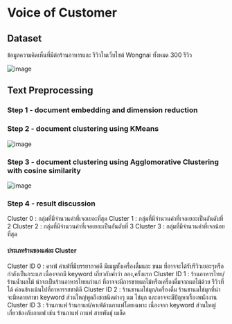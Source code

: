 # Voice of Customer

## Dataset
ข้อมูลความคิดเห็นที่มีต่อร้านอาหารและ รีวิวในเว็บไซต์ Wongnai ทั้งหมด 300 รีวิว

![image](https://user-images.githubusercontent.com/95351692/147641084-c8053c41-9660-48db-a79e-779a1957e7be.png)

## Text Preprocessing

### Step 1 - document embedding and dimension reduction
### Step 2 - document clustering using KMeans  
![image](https://user-images.githubusercontent.com/95351692/147641188-89f89011-6c82-4f1e-80dd-414c1a3f1851.png)

### Step 3 - document clustering using Agglomorative Clustering with cosine similarity
![image](https://user-images.githubusercontent.com/95351692/147641291-60a18c48-b4dc-4074-ad75-f5e9ae536592.png)

### Step 4 - result discussion
Cluster 0 : กลุ่มที่มีจำนวนคำที่เจอเยอะที่สุด 
Cluster 1 : กลุ่มที่มีจำนวนคำที่เจอเยอะเป็นอันดับที่ 2
Cluster 2 : กลุ่มที่มีจำนวนคำที่เจอเยอะเป็นอันดับที่ 3
Cluster 3 : กลุ่มที่มีจำนวนคำที่เจอน้อยที่สุด

#### ประเภทร้านของแต่ละ Cluster
Cluster ID 0 : คาเฟ่
               ค่าเฟ่ที่มีบรรยากาศดี มีเมนูทั้งเครื่องดื่มและ ขนม ที่อาจจะได้รับรีวิวเยอะๆหรือกำลังเป็นกระแส เนื่องจากมี keyword เกี่ยวกับคำว่า ลอง,ครั้งแรก 
Cluster ID 1 : ร้านอาหารไทย/ร้านน้ำผลไม้
               น่าจะเป็นร้านอาหารไทยเก่าแก่ ที่อาจจะมีการขายผลไม้หรือเครื่องดื่มจากผลไม้ด้วย รีวิวที่ได้ ค่อนข้างเน้นไปที่อาหารรสชาติดี
Cluster ID 2 : ร้านชานมไข่มุก/เครื่องดื่ม
               ร้านชานมไข่มุกที่น่าจะมีหลายสาขา keyword ส่วนใหญ่พูดถึงชาชนิดต่างๆ นม ไข่มุก และอาจจะมีปัญหาเรื่องพนักงาน
Cluster ID 3 : ร้านกาแฟ
               ร้านกาแฟ/คาเฟ่ด้านกาแฟโดยเฉพาะ เนื่องจาก keyword ส่วนใหญ่เกี่ยวข้องกับกาแฟ เช่น ร้านกาแฟ กาแฟ สายพันธุ์ เมล็ด


